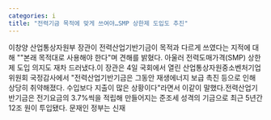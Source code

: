 ```yaml
---
categories: i
title: "전력기금 목적에 맞게 쓰여야…SMP 상한제 도입도 추진"
---
```

이창양 산업통상자원부 장관이 전력산업기반기금이 목적과 다르게 쓰였다는 지적에 대해 ""본래 목적대로 사용해야 한다"며 견해를 밝혔다. 아울러 전력도매가격(SMP) 상한제 도입 의지도 재차 드러냈다.이 장관은 4일 국회에서 열린 산업통상자원중소벤처기업위원회 국정감사에서 "전력산업기반기금은 그동안 재생에너지 보급 촉진 등으로 인해 상당히 취약해졌다. 수입보다 지출이 많은 상황이다"라면서 이같이 말했다.전력산업기반기금은 전기요금의 3.7%씩을 적립해 만들어지는 준조세 성격의 기금으로 최근 5년간 12조 원이 투입됐다. 문재인 정부는 신재